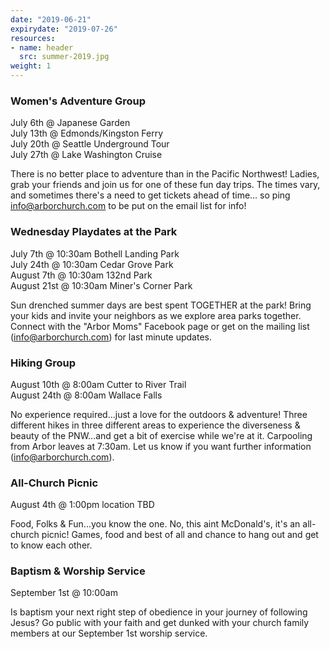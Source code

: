 ```yaml
---
date: "2019-06-21"
expirydate: "2019-07-26"
resources:
- name: header
  src: summer-2019.jpg
weight: 1
---
```


### Women's Adventure Group

July 6th @ Japanese Garden<br />
July 13th @ Edmonds/Kingston Ferry<br />
July 20th @ Seattle Underground Tour<br />
July 27th @ Lake Washington Cruise

There is no better place to adventure than in the Pacific Northwest! Ladies, grab your friends and join us for one of these fun day trips. The times vary, and sometimes there's a need to get tickets ahead of time... so ping info@arborchurch.com to be put on the email list for info!

### Wednesday Playdates at the Park

July 7th @ 10:30am Bothell Landing Park<br />
July 24th @ 10:30am Cedar Grove Park<br />
August 7th @ 10:30am 132nd Park<br />
August 21st @ 10:30am  Miner's Corner Park

Sun drenched summer days are best spent TOGETHER at the park!  Bring your kids and invite your neighbors as we explore area parks together. Connect with the "Arbor Moms" Facebook page or get on the mailing list (info@arborchurch.com) for last minute updates.

### Hiking Group

August 10th @ 8:00am Cutter to River Trail</br>
August 24th @ 8:00am Wallace Falls

No experience required...just a love for the outdoors & adventure! Three different hikes in three different areas to experience the diverseness & beauty of the PNW...and get a bit of exercise while we're at it. Carpooling from Arbor leaves at 7:30am. Let us know if you want further information (info@arborchurch.com).

### All-Church Picnic

August 4th @ 1:00pm location TBD

Food, Folks & Fun...you know the one. No, this aint McDonald's, it's an all-church picnic! Games, food and best of all and chance to hang out and get to know each other.

### Baptism & Worship Service

September 1st @ 10:00am

Is baptism your next right step of obedience in your journey of following Jesus? Go public with your faith and get dunked with your church family members at our September 1st worship service.

